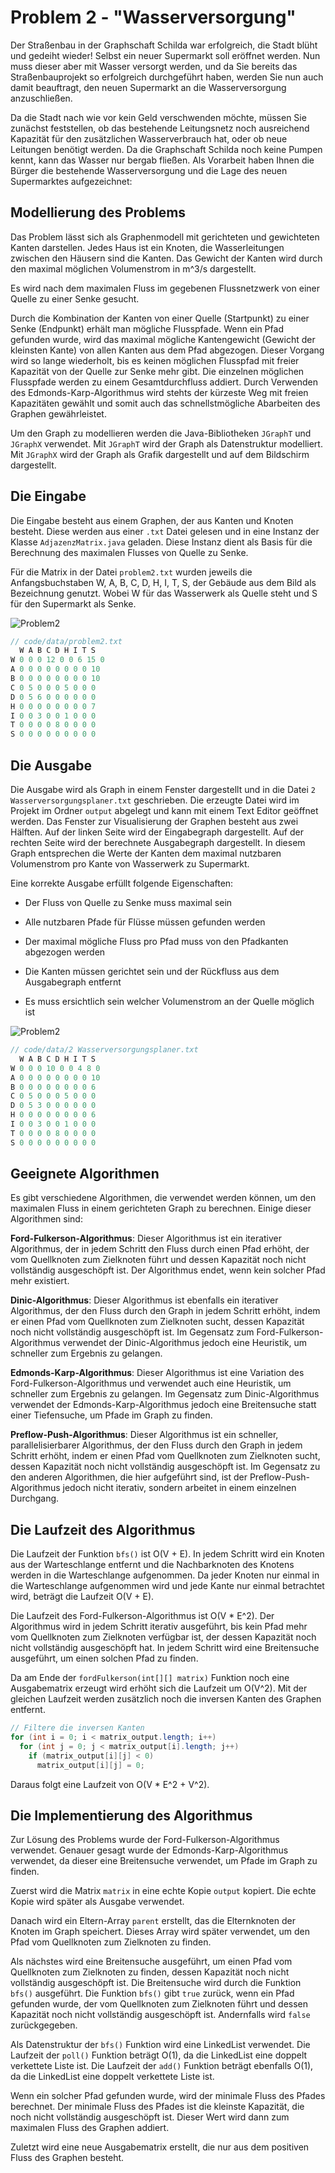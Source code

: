 # Problem 2 - "Wasserversorgung"

Der Straßenbau in der Graphschaft Schilda war erfolgreich, die Stadt blüht und gedeiht wieder! Selbst ein neuer Supermarkt soll eröffnet werden. Nun muss dieser aber mit Wasser versorgt werden, und da Sie bereits das Straßenbauprojekt so erfolgreich durchgeführt haben, werden Sie nun auch damit beauftragt, den neuen Supermarkt an die Wasserversorgung anzuschließen.

Da die Stadt nach wie vor kein Geld verschwenden möchte, müssen Sie zunächst feststellen, ob das bestehende Leitungsnetz noch ausreichend Kapazität für den zusätzlichen Wasserverbrauch hat, oder ob neue Leitungen benötigt werden. Da die Graphschaft Schilda noch keine Pumpen kennt, kann das Wasser nur bergab fließen. Als Vorarbeit haben Ihnen die Bürger die bestehende Wasserversorgung und die Lage des neuen Supermarktes aufgezeichnet:

## Modellierung des Problems

Das Problem lässt sich als Graphenmodell mit gerichteten und gewichteten Kanten darstellen. Jedes Haus ist ein Knoten, die Wasserleitungen zwischen den Häusern sind die Kanten. Das Gewicht der Kanten wird durch den maximal möglichen Volumenstrom in m^3/s dargestellt.

Es wird nach dem maximalen Fluss im gegebenen Flussnetzwerk von einer Quelle zu einer Senke gesucht.

Durch die Kombination der Kanten von einer Quelle (Startpunkt) zu einer Senke (Endpunkt) erhält man mögliche Flusspfade. Wenn ein Pfad gefunden wurde, wird das maximal mögliche Kantengewicht (Gewicht der kleinsten Kante) von allen Kanten aus dem Pfad abgezogen. Dieser Vorgang wird so lange wiederholt, bis es keinen möglichen Flusspfad mit freier Kapazität von der Quelle zur Senke mehr gibt. Die einzelnen möglichen Flusspfade werden zu einem Gesamtdurchfluss addiert. Durch Verwenden des Edmonds-Karp-Algorithmus wird stehts der kürzeste Weg mit freien Kapazitäten gewählt und somit auch das schnellstmögliche Abarbeiten des Graphen gewährleistet.

Um den Graph zu modellieren werden die Java-Bibliotheken `JGraphT` und `JGraphX` verwendet. Mit `JGraphT` wird der Graph als Datenstruktur modelliert. Mit `JGraphX` wird der Graph als Grafik dargestellt und auf dem Bildschirm dargestellt.

## Die Eingabe

Die Eingabe besteht aus einem Graphen, der aus Kanten und Knoten besteht. Diese werden aus einer `.txt` Datei gelesen und in eine Instanz der Klasse `AdjazenzMatrix.java` geladen. Diese Instanz dient als Basis für die Berechnung des maximalen Flusses von Quelle zu Senke.

Für die Matrix in der Datei `problem2.txt` wurden jeweils die Anfangsbuchstaben W, A, B, C, D, H, I, T, S, der Gebäude aus dem Bild als Bezeichnung genutzt. Wobei W für das Wasserwerk als Quelle steht und S für den Supermarkt als Senke.

![Problem2](images/problem2_input.png)

```js
// code/data/problem2.txt
  W A B C D H I T S
W 0 0 0 12 0 0 6 15 0
A 0 0 0 0 0 0 0 0 10
B 0 0 0 0 0 0 0 0 10
C 0 5 0 0 0 5 0 0 0
D 0 5 6 0 0 0 0 0 0
H 0 0 0 0 0 0 0 0 7
I 0 0 3 0 0 1 0 0 0
T 0 0 0 0 8 0 0 0 0
S 0 0 0 0 0 0 0 0 0 
```

## Die Ausgabe

Die Ausgabe wird als Graph in einem Fenster dargestellt und in die Datei `2 Wasserversorgungsplaner.txt` geschrieben. Die erzeugte Datei wird im Projekt im Ordner `output` abgelegt und kann mit einem Text Editor geöffnet werden.
Das Fenster zur Visualisierung der Graphen besteht aus zwei Hälften. Auf der linken Seite wird der Eingabegraph dargestellt. Auf der rechten Seite wird der berechnete Ausgabegraph dargestellt. In diesem Graph entsprechen die Werte der Kanten dem maximal nutzbaren Volumenstrom pro Kante von Wasserwerk zu Supermarkt.

Eine korrekte Ausgabe erfüllt folgende Eigenschaften:

- Der Fluss von Quelle zu Senke muss maximal sein

- Alle nutzbaren Pfade für Flüsse müssen gefunden werden

- Der maximal mögliche Fluss pro Pfad muss von den Pfadkanten abgezogen werden

- Die Kanten müssen gerichtet sein und der Rückfluss aus dem Ausgabegraph entfernt

- Es muss ersichtlich sein welcher Volumenstrom an der Quelle möglich ist

![Problem2](images/problem2.png)

```js
// code/data/2 Wasserversorgungsplaner.txt
  W A B C D H I T S 
W 0 0 0 10 0 0 4 8 0 
A 0 0 0 0 0 0 0 0 10 
B 0 0 0 0 0 0 0 0 6 
C 0 5 0 0 0 5 0 0 0 
D 0 5 3 0 0 0 0 0 0 
H 0 0 0 0 0 0 0 0 6 
I 0 0 3 0 0 1 0 0 0 
T 0 0 0 0 8 0 0 0 0 
S 0 0 0 0 0 0 0 0 0 
```

## Geeignete Algorithmen

Es gibt verschiedene Algorithmen, die verwendet werden können, um den maximalen Fluss in einem gerichteten Graph zu berechnen. Einige dieser Algorithmen sind:

**Ford-Fulkerson-Algorithmus**: Dieser Algorithmus ist ein iterativer Algorithmus, der in jedem Schritt den Fluss durch einen Pfad erhöht, der vom Quellknoten zum Zielknoten führt und dessen Kapazität noch nicht vollständig ausgeschöpft ist. Der Algorithmus endet, wenn kein solcher Pfad mehr existiert.

**Dinic-Algorithmus**: Dieser Algorithmus ist ebenfalls ein iterativer Algorithmus, der den Fluss durch den Graph in jedem Schritt erhöht, indem er einen Pfad vom Quellknoten zum Zielknoten sucht, dessen Kapazität noch nicht vollständig ausgeschöpft ist. Im Gegensatz zum Ford-Fulkerson-Algorithmus verwendet der Dinic-Algorithmus jedoch eine Heuristik, um schneller zum Ergebnis zu gelangen.

**Edmonds-Karp-Algorithmus**: Dieser Algorithmus ist eine Variation des Ford-Fulkerson-Algorithmus und verwendet auch eine Heuristik, um schneller zum Ergebnis zu gelangen. Im Gegensatz zum Dinic-Algorithmus verwendet der Edmonds-Karp-Algorithmus jedoch eine Breitensuche statt einer Tiefensuche, um Pfade im Graph zu finden.

**Preflow-Push-Algorithmus**: Dieser Algorithmus ist ein schneller, parallelisierbarer Algorithmus, der den Fluss durch den Graph in jedem Schritt erhöht, indem er einen Pfad vom Quellknoten zum Zielknoten sucht, dessen Kapazität noch nicht vollständig ausgeschöpft ist. Im Gegensatz zu den anderen Algorithmen, die hier aufgeführt sind, ist der Preflow-Push-Algorithmus jedoch nicht iterativ, sondern arbeitet in einem einzelnen Durchgang.

## Die Laufzeit des Algorithmus

Die Laufzeit der Funktion `bfs()` ist O(V + E). In jedem Schritt wird ein Knoten aus der Warteschlange entfernt und die Nachbarknoten des Knotens werden in die Warteschlange aufgenommen. Da jeder Knoten nur einmal in die Warteschlange aufgenommen wird und jede Kante nur einmal betrachtet wird, beträgt die Laufzeit O(V + E).

Die Laufzeit des Ford-Fulkerson-Algorithmus ist O(V * E^2). Der Algorithmus wird in jedem Schritt iterativ ausgeführt, bis kein Pfad mehr vom Quellknoten zum Zielknoten verfügbar ist, der dessen Kapazität noch nicht vollständig ausgeschöpft hat. In jedem Schritt wird eine Breitensuche ausgeführt, um einen solchen Pfad zu finden.

Da am Ende der `fordFulkerson(int[][] matrix)` Funktion noch eine Ausgabematrix erzeugt wird erhöht sich die Laufzeit um O(V^2). Mit der gleichen Laufzeit werden zusätzlich noch die inversen Kanten des Graphen entfernt.

```java
// Filtere die inversen Kanten
for (int i = 0; i < matrix_output.length; i++)
  for (int j = 0; j < matrix_output[i].length; j++)
    if (matrix_output[i][j] < 0)
      matrix_output[i][j] = 0;
```

Daraus folgt eine Laufzeit von O(V * E^2 + V^2).

## Die Implementierung des Algorithmus

Zur Lösung des Problems wurde der Ford-Fulkerson-Algorithmus verwendet. Genauer gesagt wurde der Edmonds-Karp-Algorithmus verwendet, da dieser eine Breitensuche verwendet, um Pfade im Graph zu finden.  

Zuerst wird die Matrix `matrix` in eine echte Kopie `output` kopiert. Die echte Kopie wird später als Ausgabe verwendet.

Danach wird ein Eltern-Array `parent` erstellt, das die Elternknoten der Knoten im Graph speichert. Dieses Array wird später verwendet, um den Pfad vom Quellknoten zum Zielknoten zu finden.

Als nächstes wird eine Breitensuche ausgeführt, um einen Pfad vom Quellknoten zum Zielknoten zu finden, dessen Kapazität noch nicht vollständig ausgeschöpft ist. Die Breitensuche wird durch die Funktion `bfs()` ausgeführt. Die Funktion `bfs()` gibt `true` zurück, wenn ein Pfad gefunden wurde, der vom Quellknoten zum Zielknoten führt und dessen Kapazität noch nicht vollständig ausgeschöpft ist. Andernfalls wird `false` zurückgegeben.

Als Datenstruktur der `bfs()` Funktion wird eine LinkedList verwendet. Die Laufzeit der `poll()` Funktion beträgt O(1), da die LinkedList eine doppelt verkettete Liste ist. Die Laufzeit der `add()` Funktion beträgt ebenfalls O(1), da die LinkedList eine doppelt verkettete Liste ist.

Wenn ein solcher Pfad gefunden wurde, wird der minimale Fluss des Pfades berechnet. Der minimale Fluss des Pfades ist die kleinste Kapazität, die noch nicht vollständig ausgeschöpft ist. Dieser Wert wird dann zum maximalen Fluss des Graphen addiert. 

Zuletzt wird eine neue Ausgabematrix erstellt, die nur aus dem positiven Fluss des Graphen besteht. 
